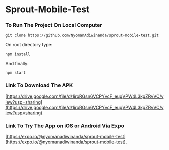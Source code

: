 # Sprout-Mobile-Test

### To Run The Project On Local Computer

```
git clone https://github.com/NyomanAdiwinanda/sprout-mobile-test.git
```

On root directory type:

```
npm install
```

And finally:

```
npm start
```

### Link To Download The APK

[https://drive.google.com/file/d/1jroRGsn6VCPYvcF_eugVPW4L3kgZRvVC/view?usp=sharing](https://drive.google.com/file/d/1jroRGsn6VCPYvcF_eugVPW4L3kgZRvVC/view?usp=sharing)

### Link To Try The App on iOS or Android Via Expo

[https://expo.io/@nyomanadiwinanda/sprout-mobile-test](https://expo.io/@nyomanadiwinanda/sprout-mobile-test).
